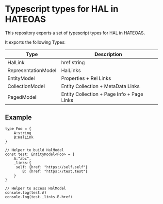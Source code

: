 # Typescript types for HAL in HATEOAS
This repository exports a set of typescript types for HAL in HATEOAS.

It exports the following Types:

|Type|Description|
|----|-----------|
|HalLink|href string|
|RepresentationModel|HalLinks|
|EntityModel|Properties + Rel Links|
|CollectionModel|Entity Collection + MetaData Links|
|PagedModel|Entity Collection + Page Info + Page Links|

## Example
````
type Foo = {
    A:string
    B:HalLink
}

// Helper to build HalModel
const test: EntityModel<Foo> = {
    A:"abc",
    _links:{
     self: {href: "https://self.self"}
        B: {href: "https://test.test"}
    }
}

// Helper to access HalModel
console.log(test.A)
console.log(test._links.B.href)
````